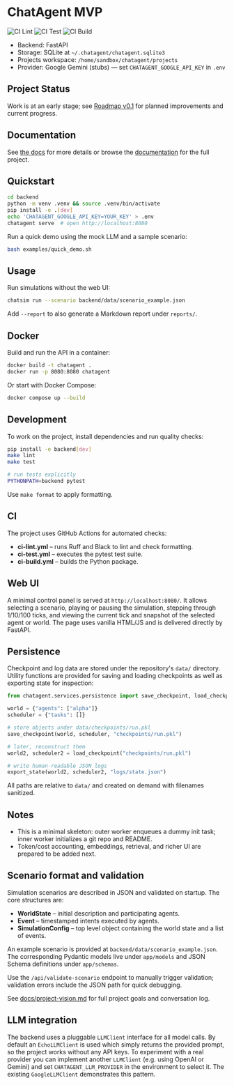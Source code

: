 # ChatAgent MVP

![CI Lint](https://github.com/OWNER/REPO/actions/workflows/ci-lint.yml/badge.svg)
![CI Test](https://github.com/OWNER/REPO/actions/workflows/ci-test.yml/badge.svg)
![CI Build](https://github.com/openai/chatagent/actions/workflows/ci-build.yml/badge.svg)

- Backend: FastAPI
- Storage: SQLite at `~/.chatagent/chatagent.sqlite3`
- Projects workspace: `/home/sandbox/chatagent/projects`
- Provider: Google Gemini (stubs) — set `CHATAGENT_GOOGLE_API_KEY` in `.env`

## Project Status

Work is at an early stage; see [Roadmap v0.1](../../issues/1) for planned improvements and current progress.

## Documentation

See [the docs](docs/quickstart.md) for more details or browse the [documentation](docs/) for the full project.

## Quickstart

```bash
cd backend
python -m venv .venv && source .venv/bin/activate
pip install -e .[dev]
echo 'CHATAGENT_GOOGLE_API_KEY=YOUR_KEY' > .env
chatagent serve  # open http://localhost:8080
```

Run a quick demo using the mock LLM and a sample scenario:

```bash
bash examples/quick_demo.sh
```

## Usage

Run simulations without the web UI:

```bash
chatsim run --scenario backend/data/scenario_example.json
```

Add `--report` to also generate a Markdown report under `reports/`.

## Docker

Build and run the API in a container:

```bash
docker build -t chatagent .
docker run -p 8080:8080 chatagent
```

Or start with Docker Compose:

```bash
docker compose up --build
```

## Development

To work on the project, install dependencies and run quality checks:

```bash
pip install -e backend[dev]
make lint
make test

# run tests explicitly
PYTHONPATH=backend pytest
```

Use `make format` to apply formatting.

## CI

The project uses GitHub Actions for automated checks:

- **ci-lint.yml** – runs Ruff and Black to lint and check formatting.
- **ci-test.yml** – executes the pytest test suite.
- **ci-build.yml** – builds the Python package.

## Web UI

A minimal control panel is served at `http://localhost:8080/`.
It allows selecting a scenario, playing or pausing the simulation,
stepping through 1/10/100 ticks, and viewing the current tick and
snapshot of the selected agent or world. The page uses vanilla
HTML/JS and is delivered directly by FastAPI.

## Persistence

Checkpoint and log data are stored under the repository's `data/` directory. Utility
functions are provided for saving and loading checkpoints as well as exporting state
for inspection:

```python
from chatagent.services.persistence import save_checkpoint, load_checkpoint, export_state

world = {"agents": ["alpha"]}
scheduler = {"tasks": []}

# store objects under data/checkpoints/run.pkl
save_checkpoint(world, scheduler, "checkpoints/run.pkl")

# later, reconstruct them
world2, scheduler2 = load_checkpoint("checkpoints/run.pkl")

# write human‑readable JSON logs
export_state(world2, scheduler2, "logs/state.json")
```

All paths are relative to `data/` and created on demand with filenames sanitized.

## Notes

- This is a minimal skeleton: outer worker enqueues a dummy init task; inner worker initializes a git repo and README.
- Token/cost accounting, embeddings, retrieval, and richer UI are prepared to be added next.

## Scenario format and validation

Simulation scenarios are described in JSON and validated on startup. The
core structures are:

- **WorldState** – initial description and participating agents.
- **Event** – timestamped intents executed by agents.
- **SimulationConfig** – top level object containing the world state and
  a list of events.

An example scenario is provided at `backend/data/scenario_example.json`.
The corresponding Pydantic models live under `app/models` and JSON Schema
definitions under `app/schemas`.

Use the `/api/validate-scenario` endpoint to manually trigger validation;
validation errors include the JSON path for quick debugging.

See [docs/project-vision.md](docs/project-vision.md) for full project goals and conversation log.

## LLM integration

The backend uses a pluggable `LLMClient` interface for all model calls. By
default an `EchoLLMClient` is used which simply returns the provided prompt, so
the project works without any API keys. To experiment with a real provider you
can implement another `LLMClient` (e.g. using OpenAI or Gemini) and set
`CHATAGENT_LLM_PROVIDER` in the environment to select it. The existing
`GoogleLLMClient` demonstrates this pattern.
